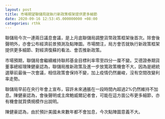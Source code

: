 ```yaml
---
layout: post
title: 市場期望聯儲局就執行新政策框架提供更多細節
date: 2020-09-16 12:53:45.000000000 +08:00
categories: rthk
---
```


聯儲局今次一連兩日議息會議，是上月底聯儲局調整貨幣政策框架後首次。除會後聲明外，亦會公布經濟前景預測及點陣圖。市場關注，局方會否就執行新政策框架提供更多細節、對經濟復蘇的看法、會否推新政策。

市場預期，聯儲局會繼續維持聯邦基金目標利率零至四分一厘不變。艾德證券期貨董事總經理陳健豪認為，聯儲局推新政策及進一步放寬政策機會不大，因為是總統選舉前最後一次會議，相信政策會保持不變，加上疫情仍然嚴峻，沒有空間改變利率走勢。

聯儲局早前在央行年會上宣布，容許未來通脹在一段時間內超過2%仍然維持不加息。陳健豪認為，會後聲明或主席鮑威爾記者會，可能在這方面公布更多細節，亦有機會就買債規模作出說明。

陳健豪認為，由於預計美國未來數年都不會加息，今次點陣圖意義不大。
